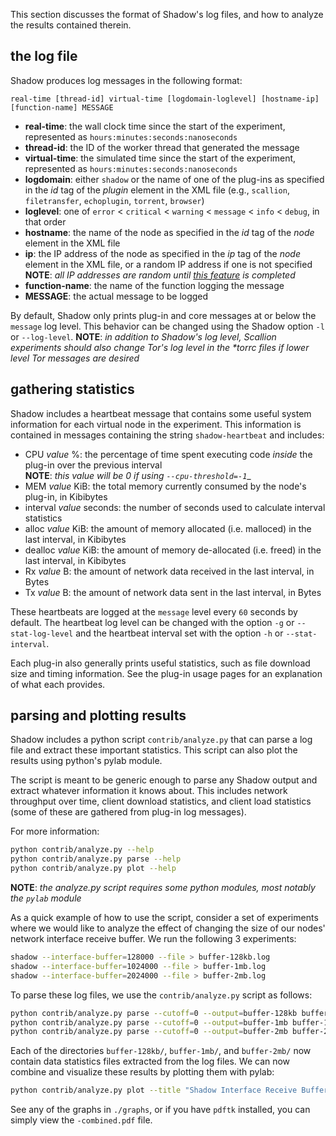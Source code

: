 This section discusses the format of Shadow's log files, and how to analyze the results contained therein.

## the log file

Shadow produces log messages in the following format:

```
real-time [thread-id] virtual-time [logdomain-loglevel] [hostname-ip] [function-name] MESSAGE
```

+ **real-time**: the wall clock time since the start of the experiment, represented as `hours:minutes:seconds:nanoseconds`
+ **thread-id**: the ID of the worker thread that generated the message
+ **virtual-time**: the simulated time since the start of the experiment, represented as `hours:minutes:seconds:nanoseconds`
+ **logdomain**: either `shadow` or the name of one of the plug-ins as specified in the _id_ tag of the _plugin_ element in the XML file (e.g., `scallion`, `filetransfer`, `echoplugin`, `torrent`, `browser`)
+ **loglevel**: one of `error` < `critical` < `warning` < `message` < `info` < `debug`, in that order
+ **hostname**: the name of the node as specified in the _id_ tag of the _node_ element in the XML file
+ **ip**: the IP address of the node as specified in the _ip_ tag of the _node_ element in the XML file, or a random IP address if one is not specified  
**NOTE**: _all IP addresses are random until [this feature](https://github.com/shadow/shadow/issues/39) is completed_
+ **function-name**: the name of the function logging the message
+ **MESSAGE**: the actual message to be logged

By default, Shadow only prints plug-in and core messages at or below the `message` log level. This behavior can be changed using the Shadow option `-l` or `--log-level`. **NOTE**: _in addition to Shadow's log level, Scallion experiments should also change Tor's log level in the *torrc files if lower level Tor messages are desired_

## gathering statistics

Shadow includes a heartbeat message that contains some useful system information for each virtual node in the experiment. This information is contained in messages containing the string `shadow-heartbeat` and includes:

+ CPU _value_ %: the percentage of time spent executing code _inside_ the plug-in over the previous interval  
**NOTE**: _this value will be 0 if using `--cpu-threshold=-1`__
+ MEM _value_ KiB: the total memory currently consumed by the node's plug-in, in Kibibytes
+ interval _value_ seconds: the number of seconds used to calculate interval statistics
+ alloc _value_ KiB: the amount of memory allocated (i.e. malloced) in the last interval, in Kibibytes
+ dealloc _value_ KiB: the amount of memory de-allocated (i.e. freed) in the last interval, in Kibibytes
+ Rx _value_ B: the amount of network data received in the last interval, in Bytes
+ Tx _value_ B: the amount of network data sent in the last interval, in Bytes

These heartbeats are logged at the `message` level every `60` seconds by default.  The heartbeat log level can be changed with the option `-g` or `--stat-log-level` and the heartbeat interval set with the option `-h` or `--stat-interval`.

Each plug-in also generally prints useful statistics, such as file download size and timing information. See the plug-in usage pages for an explanation of what each provides.

## parsing and plotting results

Shadow includes a python script `contrib/analyze.py` that can parse a log file and extract these important statistics. This script can also plot the results using python's pylab module.

The script is meant to be generic enough to parse any Shadow output and extract whatever information it knows about. This includes network throughput over time, client download statistics, and client load statistics (some of these are gathered from plug-in log messages).

For more information:
```bash
python contrib/analyze.py --help
python contrib/analyze.py parse --help
python contrib/analyze.py plot --help
```

**NOTE**: _the analyze.py script requires some python modules, most notably the `pylab` module_

As a quick example of how to use the script, consider a set of experiments where we would like to analyze the effect of changing the size of our nodes' network interface receive buffer. We run the following 3 experiments:

```bash
shadow --interface-buffer=128000 --file > buffer-128kb.log
shadow --interface-buffer=1024000 --file > buffer-1mb.log
shadow --interface-buffer=2024000 --file > buffer-2mb.log
```

To parse these log files, we use the `contrib/analyze.py` script as follows:

```bash
python contrib/analyze.py parse --cutoff=0 --output=buffer-128kb buffer-128kb.log
python contrib/analyze.py parse --cutoff=0 --output=buffer-1mb buffer-1mb.log
python contrib/analyze.py parse --cutoff=0 --output=buffer-2mb buffer-2mb.log
```

Each of the directories `buffer-128kb/`, `buffer-1mb/`, and `buffer-2mb/` now contain data statistics files extracted from the log files. We can now combine and visualize these results by plotting them with pylab:

```bash
python contrib/analyze.py plot --title "Shadow Interface Receive Buffer Test" --prefix "buffer" --data buffer-128kb/ "128 KB" --data buffer-1mb/ "1 MB" --data buffer-2mb/ "2 MB"
```

See any of the graphs in `./graphs`, or if you have `pdftk` installed, you can simply view the `-combined.pdf` file.